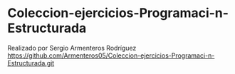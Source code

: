 # Coleccion-ejercicios-Programaci-n-Estructurada
Realizado por Sergio Armenteros Rodríguez
https://github.com/Armenteros05/Coleccion-ejercicios-Programaci-n-Estructurada.git
